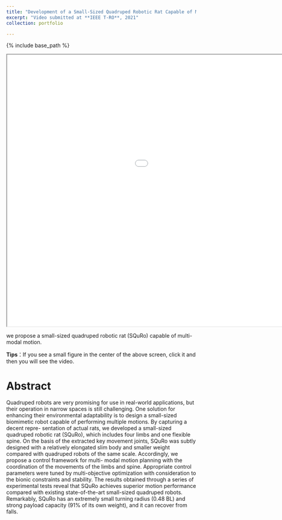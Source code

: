 ```yaml
---
title: "Development of a Small-Sized Quadruped Robotic Rat Capable of Multi-Modal Motions"
excerpt: "Video submitted at **IEEE T-RO**, 2021"
collection: portfolio

---
```


{% include base_path %}

<iframe height=720 width=1280 src='/images/robotic_rat.mp4' allowfullscreen='true'> </iframe>

we propose a small-sized quadruped robotic rat (SQuRo) capable of multi-modal motion.

**Tips**：If you see a small figure in the center of the above screen, click it and then you will see the video.

Abstract
======
Quadruped robots are very promising for use in real-world applications, but their operation in narrow spaces is still challenging. One solution for enhancing their environmental adaptability is to design a small-sized biomimetic robot capable of performing multiple motions. By capturing a decent repre- sentation of actual rats, we developed a small-sized quadruped robotic rat (SQuRo), which includes four limbs and one flexible spine. On the basis of the extracted key movement joints, SQuRo was subtly designed with a relatively elongated slim body and smaller weight compared with quadruped robots of the same scale. Accordingly, we propose a control framework for multi- modal motion planning with the coordination of the movements of the limbs and spine. Appropriate control parameters were tuned by multi-objective optimization with consideration to the bionic constraints and stability. The results obtained through a series of experimental tests reveal that SQuRo achieves superior motion performance compared with existing state-of-the-art small-sized quadruped robots. Remarkably, SQuRo has an extremely small turning radius (0.48 BL) and strong payload capacity (91% of its own weight), and it can recover from falls.

